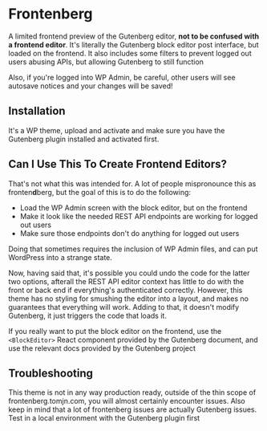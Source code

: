 # Frontenberg

A limited frontend preview of the Gutenberg editor, **not to be confused with a frontend editor**. It's literally the Gutenberg block editor post interface, but loaded on the frontend. It also includes some filters to prevent logged out users abusing APIs, but allowing Gutenberg to still function

Also, if you're logged into WP Admin, be careful, other users will see autosave notices and your changes will be saved!

## Installation

It's a WP theme, upload and activate and make sure you have the Gutenberg plugin installed and activated first.

## Can I Use This To Create Frontend Editors?

That's not what this was intended for. A lot of people mispronounce this as fronten**d**berg, but the goal of this is to do the following:

 - Load the WP Admin screen with the block editor, but on the frontend
 - Make it look like the needed REST API endpoints are working for logged out users
 - Make sure those endpoints don't do anything for logged out users
 
 Doing that sometimes requires the inclusion of WP Admin files, and can put WordPress into a strange state.
 
Now, having said that, it's possible you could undo the code for the latter two options, afterall the REST API editor context has little to do with the front or back end if everything's authenticated correctly. However, this theme has no styling for smushing the editor into a layout, and makes no guarantees that everything will work. Adding to that, it doesn't modify Gutenberg, it just triggers the code that loads it.

If you really want to put the block editor on the frontend, use the `<BlockEditor>` React component provided by the Gutenberg document, and use the relevant docs provided by the Gutenberg project

## Troubleshooting

This theme is not in any way production ready, outside of the thin scope of frontenberg.tomjn.com, you will almost certainly encounter issues. Also keep in mind that a lot of frontenberg issues are actually Gutenberg issues. Test in a local environment with the Gutenberg plugin first
